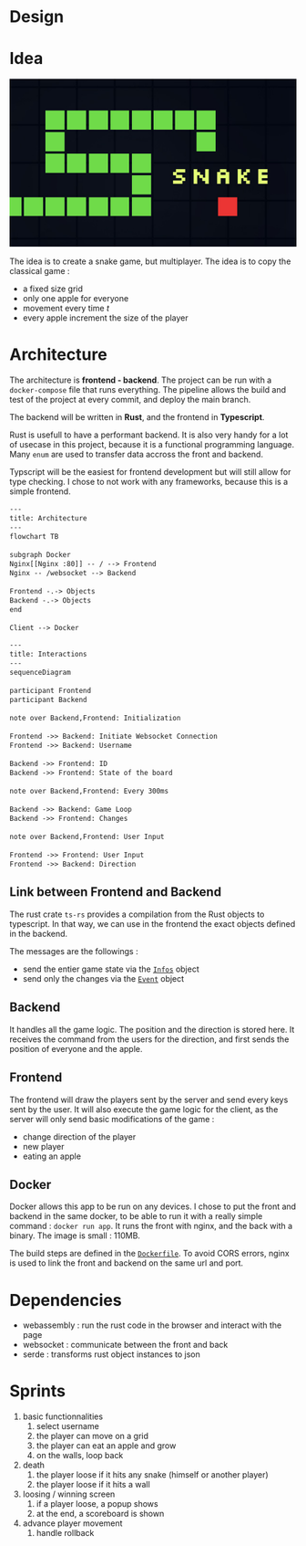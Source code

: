 Design
===

# Idea

![snake example](./snake-example.jpg)

The idea is to create a snake game, but multiplayer. The idea is to copy the classical game :
- a fixed size grid
- only one apple for everyone
- movement every time $t$
- every apple increment the size of the player

# Architecture
The architecture is **frontend - backend**. The project can be run with a `docker-compose` file that runs everything. The pipeline allows the build and test of the project at every commit, and deploy the main branch.

The backend will be written in **Rust**, and the frontend in **Typescript**. 

Rust is usefull to have a performant backend. It is also very handy for a lot of usecase in this project, because it is  a functional programming language. Many `enum` are used to transfer data accross the front and backend.

Typscript will be the easiest for frontend development but will still allow for type checking. I chose to not work with any frameworks, because this is a simple frontend.

```mermaid
---
title: Architecture
---
flowchart TB

subgraph Docker
Nginx[[Nginx :80]] -- / --> Frontend
Nginx -- /websocket --> Backend

Frontend -.-> Objects
Backend -.-> Objects
end

Client --> Docker
```

```mermaid
---
title: Interactions
---
sequenceDiagram

participant Frontend
participant Backend

note over Backend,Frontend: Initialization

Frontend ->> Backend: Initiate Websocket Connection
Frontend ->> Backend: Username

Backend ->> Frontend: ID
Backend ->> Frontend: State of the board

note over Backend,Frontend: Every 300ms

Backend ->> Backend: Game Loop
Backend ->> Frontend: Changes

note over Backend,Frontend: User Input

Frontend ->> Frontend: User Input
Frontend ->> Backend: Direction
```

## Link between Frontend and Backend
The rust crate `ts-rs` provides a compilation from the Rust objects to typescript. In that way, we can use in the frontend the exact objects defined in the backend.

The messages are the followings :
- send the entier game state via the [`Infos`](../backend/src/objects/infos.rs) object
- send only the changes via the [`Event`](../backend/src/objects/infos_change.rs) object

## Backend
It handles all the game logic. The position and the direction is stored here. It receives the command from the users for the direction, and first sends the position of everyone and the apple.

## Frontend
The frontend will draw the players sent by the server and send every keys sent by the user. It will also execute the game logic for the client, as the server will only send basic modifications of the game : 
- change direction of the player
- new player
- eating an apple

## Docker
Docker allows this app to be run on any devices. I chose to put the front and backend in the same docker, to be able to run it with a really simple command : `docker run app`. It runs the front with nginx, and the back with a binary. The image is small : 110MB.

The build steps are defined in the [`Dockerfile`](../Dockerfile). To avoid CORS errors, nginx is used to link the front and backend on the same url and port.

# Dependencies
- webassembly : run the rust code in the browser and interact with the page
- websocket : communicate between the front and back
- serde : transforms rust object instances to json

# Sprints
1. basic functionnalities
    1. select username
    1. the player can move on a grid
    2. the player can eat an apple and grow
    3. on the walls, loop back
2. death
    1. the player loose if it hits any snake (himself or another player)
    2. the player loose if it hits a wall
3. loosing / winning screen
    1. if a player loose, a popup shows
    2. at the end, a scoreboard is shown
4. advance player movement
    1. handle rollback
